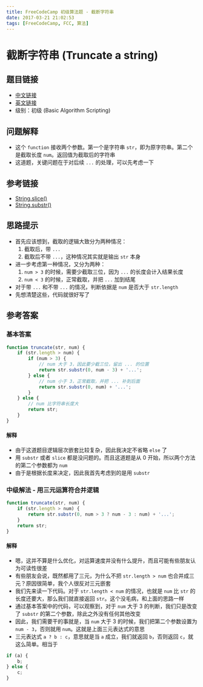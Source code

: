 ```yaml
---
title: FreeCodeCamp 初级算法题 - 截断字符串
date: 2017-03-21 21:02:53
tags: [FreeCodeCamp, FCC, 算法]
---
```

# 截断字符串 (Truncate a string)

## 题目链接
- [中文链接](https://www.freecodecamp.cn/challenges/truncate-a-string)
- [英文链接](https://www.freecodecamp.com/challenges/truncate-a-string)
- 级别：初级 (Basic Algorithm Scripting)

## 问题解释
- 这个 `function` 接收两个参数。第一个是字符串 `str`，即为原字符串。第二个是截取长度 `num`。返回值为截取后的字符串
- 这道题，关键问题在于对后续 `...` 的处理，可以先考虑一下
<!-- more -->

## 参考链接
- [String.slice()](https://developer.mozilla.org/zh-CN/docs/Web/JavaScript/Reference/Global_Objects/String/slice)
- [String.substr()](https://developer.mozilla.org/zh-CN/docs/Web/JavaScript/Reference/Global_Objects/String/substr)

## 思路提示
- 首先应该想到，截取的逻辑大致分为两种情况：
	1. 截取后，带 `...`
	2. 截取后不带 `...`，这种情况其实就是输出 `str` 本身
- 进一步考虑第一种情况，又分为两种：
	1. `num > 3` 的时候，需要少截取三位，因为 `...` 的长度会计入结果长度
	2. `num < 3` 的时候，正常截取，并把 `...` 加到结尾
- 对于带 `...` 和不带 `...` 的情况，判断依据是 `num` 是否大于 `str.length`
- 先想清楚这些，代码就很好写了

## 参考答案
### 基本答案
```js
function truncate(str, num) {
    if (str.length > num) {
        if (num > 3) {
            // num 大于 3，因此要少截三位，留出 ... 的位置
            return str.substr(0, num - 3) + '...';
        } else {
            // num 小于 3，正常截取，并把 ... 补到后面
            return str.substr(0, num) + '...';
        }
    } else {
        // num 比字符串长度大
        return str;
    }
}
```
#### 解释
- 由于这道题目逻辑层次嵌套比较复杂，因此我决定不省略 `else` 了
- 用 `substr` 或者 `slice` 都是没问题的。而且这道题是从 0 开始，所以两个方法的第二个参数都为 `num`
- 由于是根据长度来决定，因此我首先考虑到的是用 `substr`

### 中级解法 - 用三元运算符合并逻辑
```js
function truncate(str, num) {
    if (str.length > num) {
        return str.substr(0, num > 3 ? num - 3 : num) + '...';
    }
    return str;
}
```
#### 解释
- 嗯，这并不算是什么优化，对运算速度并没有什么提升，而且可能有些朋友认为可读性很差
- 有些朋友会说，既然都用了三元，为什么不把 `str.length > num` 也合并成三元？原因很简单，我个人很反对三元嵌套
- 我们先来读一下代码。对于 `str.length < num` 的情况，也就是 `num` 比 `str` 的长度还要大，那么我们就直接返回 `str`。这个没毛病，和上面的思路一样
- 通过基本答案中的代码，可以观察到，对于 `num` 大于 3 的判断，我们只是改变了 `substr` 的第二个参数，除此之外没有任何其他改变
- 因此，我们需要干的事就是，当 `num` 大于 3 的时候，我们把第二个参数设置为 `num - 3`，否则就用 `num`。这就是上面三元表达式的意思
- 三元表达式 `a ? b : c`，意思就是当 `a` 成立，我们就返回 `b`，否则返回 `c`，就这么简单。相当于
```js
if (a) {
    b;
} else {
    c;
}
```
